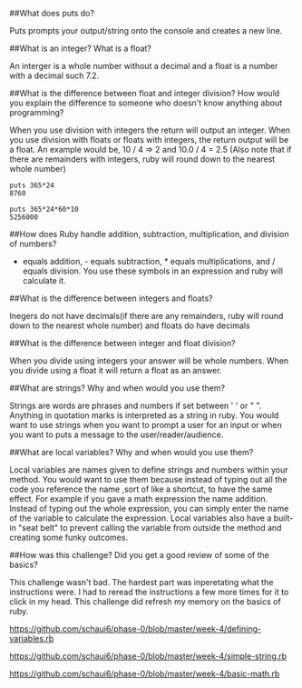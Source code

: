 ##What does puts do?

Puts prompts your output/string onto the console and creates a new line.

##What is an integer? What is a float?

An interger is a whole number without a decimal and a float is a number with a decimal such 7.2.

##What is the difference between float and integer division? How would you explain the difference to someone who doesn't know anything about programming?

When you use division with integers the return will output an integer.  When you use division with floats or floats with integers, the return output will be a float.  An example would be, 10 / 4 => 2 and 10.0 / 4 = 2.5 (Also note that if there are remainders with integers, ruby will round down to the nearest whole number)

````
puts 365*24
8760
````

````
puts 365*24*60*10
5256000
````

##How does Ruby handle addition, subtraction, multiplication, and division of numbers?

+ equals addition, - equals subtraction, * equals multiplications, and / equals division.  You use these symbols in an expression and ruby will calculate it.

##What is the difference between integers and floats?

Inegers do not have decimals(if there are any remainders, ruby will round down to the nearest whole number) and floats do have decimals

##What is the difference between integer and float division?

When you divide using integers your answer will be whole numbers.  When you divide using a float it will return a float as an answer.

##What are strings? Why and when would you use them?

Strings are words are phrases and numbers if set between ' ' or " ".  Anything in quotation marks is interpreted as a string in ruby. You would want to use strings when you want to prompt a user for an input or when you want to puts a message to the user/reader/audience.

##What are local variables? Why and when would you use them?

Local variables are names given to define strings and numbers within your method. You would want to use them because instead of typing out all the code you reference the name ,sort of like a shortcut, to have the same effect.  For example if you gave a math expression the name addition.  Instead of typing out the whole expression, you can simply enter the name of the variable to calculate the expression. Local variables also have a built-in "seat belt" to prevent calling the variable from outside the method and creating some funky outcomes.

##How was this challenge? Did you get a good review of some of the basics?

This challenge wasn't bad.  The hardest part was inperetating what the instructions were.  I had to reread the instructions a few more times for it to click in my head.  This challenge did refresh my memory on the basics of ruby.

https://github.com/schaui6/phase-0/blob/master/week-4/defining-variables.rb

https://github.com/schaui6/phase-0/blob/master/week-4/simple-string.rb

https://github.com/schaui6/phase-0/blob/master/week-4/basic-math.rb
